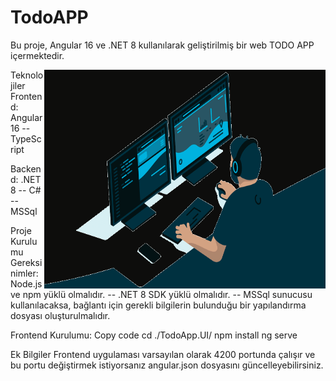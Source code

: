 # TodoAPP
Bu proje, Angular 16 ve .NET 8 kullanılarak geliştirilmiş bir web TODO APP içermektedir.

<img align="right" alt="Coder GIF" height="350" width="450" src="https://raw.githubusercontent.com/Potential17/Potential17/master/user%20(2).gif" />


Teknolojiler
Frontend: Angular 16  -- TypeScript

Backend: .NET 8 -- C# -- MSSql


Proje Kurulumu
Gereksinimler: Node.js ve npm yüklü olmalıdır. --  .NET 8 SDK yüklü olmalıdır. -- MSSql sunucusu kullanılacaksa, bağlantı için gerekli bilgilerin bulunduğu bir yapılandırma dosyası oluşturulmalıdır.  


Frontend Kurulumu:
Copy code
cd ./TodoApp.UI/
npm install
ng serve

Ek Bilgiler
Frontend uygulaması varsayılan olarak 4200 portunda çalışır ve bu portu değiştirmek istiyorsanız angular.json dosyasını güncelleyebilirsiniz.
